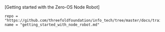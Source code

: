 [Getting started with the Zero-OS Node Robot]
```!!!include
repo = "https://github.com/threefoldfoundation/info_tech/tree/master/docs/training"
name = "getting_started_with_node_robot.md"
```
